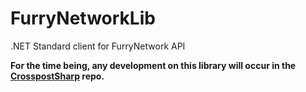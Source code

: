 # FurryNetworkLib
.NET Standard client for FurryNetwork API

**For the time being, any development on this library will occur in the [CrosspostSharp](https://github.com/libertyernie/CrosspostSharp) repo.**
